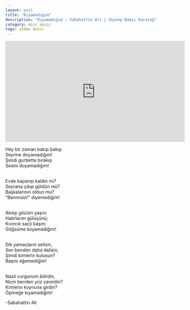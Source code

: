 ```yaml
---
layout: post
title: "Kıyamadığım"
description: "Kıyamadığım - Sabahattin Ali | Zeynep Bakşi Karatağ"
category: misc music
tags: video music
---
```


<center><iframe width="560" height="315" src="https://youtu.be/IOd4Bhd-bWA" frameborder="0" allowfullscreen></iframe></center>

Hey bir zaman bakıp bakıp <br/>
Seyrine doyamadığım! <br/>
Şimdi gurbette bırakıp <br/>
Sesini duyamadığım! <br/> <br/>

Evde kapanıp kaldın mı? <br/>
Seyrana çıkıp güldün mü? <br/>
Başkalarının oldun mu? <br/>
"Benimsin!" diyemediğim! <br/> <br/>

Akıtıp gözüm yaşını <br/>
Hatırlarım gülüşünü; <br/>
Kıvırcık saçlı başını <br/>
Göğsüme koyamadiğım! <br/> <br/>

Dik yamaçların selisin, <br/>
Sen benden daha delisin, <br/>
Şimdi kimlerin kulusun? <br/>
Başını eğemediğim! <br/> <br/>

Nasıl vurgunum bilirdin, <br/>
Niçin benden yüz çevirdin? <br/>
Kimlerin koynuna girdin? <br/>
Öpmeğe kıyamadığım! <br/>

-Sabahattin Ali